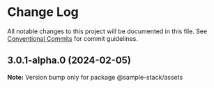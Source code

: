 # Change Log

All notable changes to this project will be documented in this file.
See [Conventional Commits](https://conventionalcommits.org) for commit guidelines.

## 3.0.1-alpha.0 (2024-02-05)

**Note:** Version bump only for package @sample-stack/assets
